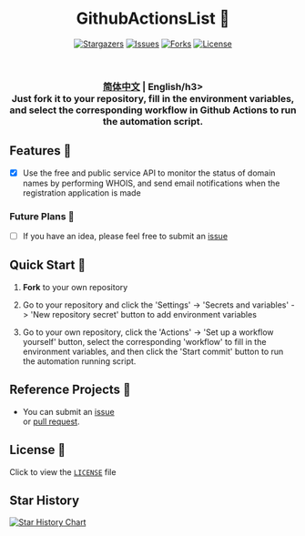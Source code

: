 <div align="center">
<h1 align="center">GithubActionsList 💸</h1>

<p align="center">
  <a href="https://github.com/rento666/GithubActionsList/stargazers"><img src="https://img.shields.io/github/stars/rento666/GithubActionsList.svg?style=for-the-badge" alt="Stargazers"></a>
  <a href="https://github.com/rento666/GithubActionsList/issues"><img src="https://img.shields.io/github/issues/rento666/GithubActionsList.svg?style=for-the-badge" alt="Issues"></a>
  <a href="https://github.com/rento666/GithubActionsList/network/members"><img src="https://img.shields.io/github/forks/rento666/GithubActionsList.svg?style=for-the-badge" alt="Forks"></a>
  <a href="https://github.com/rento666/GithubActionsList/blob/main/LICENSE"><img src="https://img.shields.io/github/license/rento666/GithubActionsList.svg?style=for-the-badge" alt="License"></a>
</p>

<br>
<h3><a href="README.md">简体中文</a> | English/h3>

<br>
Just <b>fork</b> it to your repository, fill in the environment variables, and select the corresponding <b>workflow</b> in <b>Github Actions</b> to run the automation script.
<br>

</div>

## Features 🎯

- [x] Use the free and public service API to monitor the status of domain names by performing WHOIS, and send email notifications when the registration application is made

### Future Plans 📅

- [ ] If you have an idea, please feel free to submit an [issue](https://github.com/rento666/GithubActionsList/issues)

## Quick Start 🚀

1. **Fork** to your own repository  

2. Go to your repository and click the 'Settings' -> 'Secrets and variables' -> 'New repository secret' button to add environment variables

3. Go to your own repository, click the 'Actions' -> 'Set up a workflow yourself' button, select the corresponding 'workflow' to fill in the environment variables, and then click the 'Start commit' button to run the automation running script.

## Reference Projects 📢

- You can submit an [issue](https://github.com/rento666/GithubActionsList/issues)  
  or [pull request](https://github.com/rento666/GithubActionsList/pulls).

## License 📝

Click to view the [`LICENSE`](LICENSE) file

## Star History

[![Star History Chart](https://api.star-history.com/svg?repos=rento666/GithubActionsList&type=Date)](https://star-history.com/#rento666/GithubActionsList&Date)